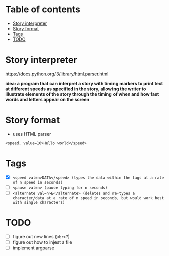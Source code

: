 # Table of contents

<!-- vim-markdown-toc GFM -->

* [Story interpreter](#story-interpreter)
* [Story format](#story-format)
* [Tags](#tags)
* [TODO](#todo)

<!-- vim-markdown-toc -->

# Story interpreter

https://docs.python.org/3/library/html.parser.html

**idea: a program that can interpret a story with timing
markers to print text at different speeds as specified in the story,
allowing the writer to illustrate elements of the story through the timing
of when and how fast words and letters appear on the screen**

# Story format

- uses HTML parser

`<speed, value=10>Hello world</speed>`

# Tags

- [x] `<speed val=n>DATA</speed> (types the data within the tags at a rate of n speed in seconds)`
- [ ] `<pause val=n> (pause typing for n seconds)`
- [ ] `<alternate val=n>E</alternate> (deletes and re-types a character/data at a rate of n speed in seconds, but would work best with single characters)`

# TODO

- [ ] figure out new lines (`<br>`?)
- [ ] figure out how to injest a file
- [ ] implement argparse
